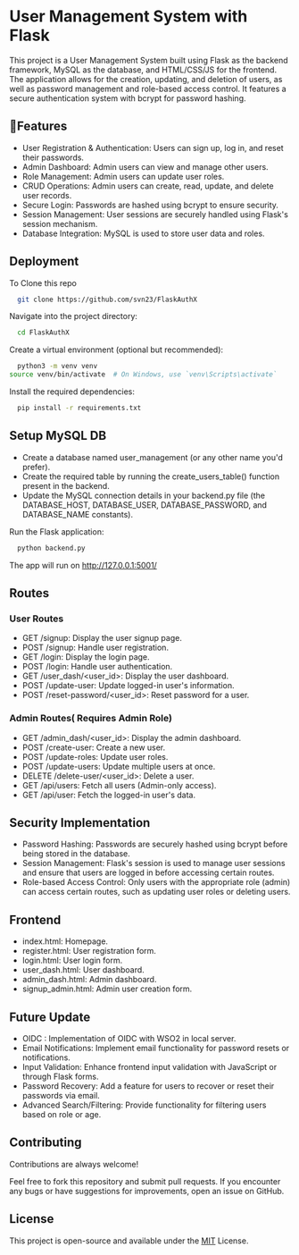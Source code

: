 
# User Management System with Flask

This project is a User Management System built using Flask as the backend framework, MySQL as the database, and HTML/CSS/JS for the frontend. The application allows for the creation, updating, and deletion of users, as well as password management and role-based access control. It features a secure authentication system with bcrypt for password hashing.



## :rocket:Features

* User Registration & Authentication: Users can sign up, log in, and reset their passwords.
* Admin Dashboard: Admin users can view and manage other users.
* Role Management: Admin users can update user roles.
* CRUD Operations: Admin users can create, read, update, and delete user records.
* Secure Login: Passwords are hashed using bcrypt to ensure security.
* Session Management: User sessions are securely handled using Flask's session mechanism.
* Database Integration: MySQL is used to store user data and roles.
## Deployment

To Clone this repo

```bash
  git clone https://github.com/svn23/FlaskAuthX

```
Navigate into the project directory:

```bash
  cd FlaskAuthX

```

Create a virtual environment (optional but recommended):

```bash
  python3 -m venv venv
source venv/bin/activate  # On Windows, use `venv\Scripts\activate`


```

Install the required dependencies:

```bash
  pip install -r requirements.txt


```

## Setup MySQL DB
* Create a database named user_management (or any other name you'd prefer).
* Create the required table by running the create_users_table() function present in the backend.
* Update the MySQL connection details in your backend.py file (the DATABASE_HOST, DATABASE_USER, DATABASE_PASSWORD, and DATABASE_NAME constants).



Run the Flask application:

```bash
  python backend.py

```

The app will run on http://127.0.0.1:5001/


## Routes
### User Routes
* GET /signup: Display the user signup page.
* POST /signup: Handle user registration.
* GET /login: Display the login page.
* POST /login: Handle user authentication.
* GET /user_dash/<user_id>: Display the user dashboard.
* POST /update-user: Update logged-in user's information.
* POST /reset-password/<user_id>: Reset password for a user.

### Admin Routes( Requires Admin Role)

* GET /admin_dash/<user_id>: Display the admin dashboard.
* POST /create-user: Create a new user.
* POST /update-roles: Update user roles.
* POST /update-users: Update multiple users at once.
* DELETE /delete-user/<user_id>: Delete a user.
* GET /api/users: Fetch all users (Admin-only access).
* GET /api/user: Fetch the logged-in user's data.

## Security Implementation

* Password Hashing: Passwords are securely hashed using bcrypt before being stored in the database.
* Session Management: Flask's session is used to manage user sessions and ensure that users are logged in before accessing certain routes.
* Role-based Access Control: Only users with the appropriate role (admin) can access certain routes, such as updating user roles or deleting users.
## Frontend

* index.html: Homepage.
* register.html: User registration form.
* login.html: User login form.
* user_dash.html: User dashboard.
* admin_dash.html: Admin dashboard.
* signup_admin.html: Admin user creation form.
## Future Update

* OIDC : Implementation of OIDC with WSO2 in local server.
* Email Notifications: Implement email functionality for password resets or notifications.
* Input Validation: Enhance frontend input validation with JavaScript or through Flask forms.
* Password Recovery: Add a feature for users to recover or reset their passwords via email.
* Advanced Search/Filtering: Provide functionality for filtering users based on role or age.
## Contributing

Contributions are always welcome!

Feel free to fork this repository and submit pull requests. If you encounter any bugs or have suggestions for improvements, open an issue on GitHub.

## License

This project is open-source and available under the
[MIT](https://choosealicense.com/licenses/mit/)
License.

